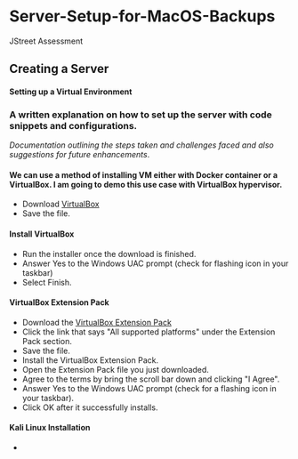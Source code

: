 # Server-Setup-for-MacOS-Backups
JStreet Assessment
## Creating a Server
#### Setting up a Virtual Environment

### A written explanation on how to set up the server with code snippets and configurations.
*Documentation outlining the steps taken and challenges faced and also suggestions for future enhancements*.
#### We can use a method of installing VM either with Docker container or a VirtualBox. I am going to demo this use case with VirtualBox hypervisor.

- Download [VirtualBox]( https://www.virtualbox.org/)
- Save the file.
#### Install VirtualBox

- Run the installer once the download is finished.
- Answer Yes to the Windows UAC prompt (check for flashing icon in your taskbar)
- Select Finish.

#### VirtualBox Extension Pack

- Download the [VirtualBox Extension Pack](https://www.virtualbox.org/wiki/Downloads)
- Click the link that says "All supported platforms" under the Extension Pack section.
- Save the file.
- Install the VirtualBox Extension Pack.
- Open the Extension Pack file you just downloaded.
- Agree to the terms by bring the scroll bar down and clicking "I Agree".
- Answer Yes to the Windows UAC prompt (check for a flashing icon in your taskbar).
- Click OK after it successfully installs.

#### Kali Linux Installation

- 

  
